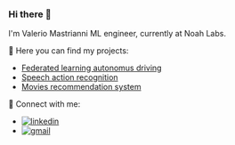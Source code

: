 ### Hi there 👋
I'm Valerio Mastrianni ML engineer, currently at Noah Labs.

:pushpin: Here you can find my projects:
- [Federated learning autonomus driving](https://github.com/vmstr99/MLDL_Project-FL-SS)
- [Speech action recognition](https://github.com/vmstr99/action-recognition)
- [Movies recommendation system](https://github.com/vmstr99/movie-recommendation-system)

:loudspeaker: Connect with me:
- [![linkedin](https://img.shields.io/badge/LinkedIn-0077B5?style=for-the-badge&logo=linkedin&logoColor=white)](https://www.linkedin.com/in/valerio-mastrianni/)
- [![gmail](https://img.shields.io/badge/Gmail-D14836?style=for-the-badge&logo=gmail&logoColor=white)](vamastrianni@gmail.com)
<!--
**vmstr99/vmstr99** is a ✨ _special_ ✨ repository because its `README.md` (this file) appears on your GitHub profile.

Here are some ideas to get you started:

- I'm Valerio Mastrianni and I'm a Data Science student at Politecnico di Torino.
- 🌱 I’m currently learning ...
- 👯 I’m looking to collaborate on ...
- 🤔 I’m looking for help with ...
- 💬 Ask me about ...
- 📫 How to reach me: ...
- 😄 Pronouns: ...
- ⚡ Fun fact: ...
-->
